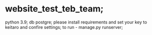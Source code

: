 # website_test_teb_team;
python 3.9; db postgre; please install requirements and set your key to keitaro and confire settings; to run - manage.py runserver;

